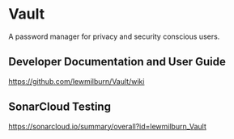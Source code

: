 # Vault
A password manager for privacy and security conscious users.

## Developer Documentation and User Guide
https://github.com/lewmilburn/Vault/wiki

## SonarCloud Testing
https://sonarcloud.io/summary/overall?id=lewmilburn_Vault
